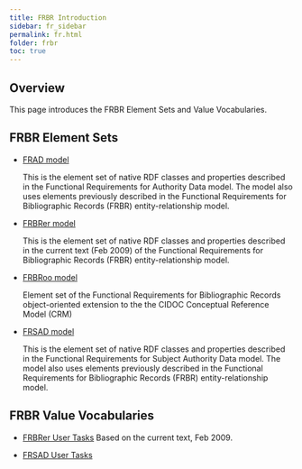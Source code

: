 ```yaml
---
title: FRBR Introduction
sidebar: fr_sidebar
permalink: fr.html
folder: frbr
toc: true
---
```


## Overview

This page introduces the FRBR Element Sets and Value Vocabularies.

## FRBR Element Sets

  * <a href="/ns/fr/frad.html">FRAD model</a>
    
    This is the element set of native RDF classes and properties described in the Functional Requirements for Authority Data model. The model also uses elements previously described in the Functional Requirements for Bibliographic Records (FRBR) entity-relationship model. 

  * <a href="/fr/frbr/frbrer.html">FRBRer model</a>

    This is the element set of native RDF classes and properties described in the current text (Feb 2009) of the Functional Requirements for Bibliographic Records (FRBR) entity-relationship model.
  
  * <a href="fr/frbr/frbroo.html">FRBRoo model</a>

    Element set of the Functional Requirements for Bibliographic Records object-oriented extension to the the CIDOC Conceptual Reference Model (CRM)
  
  * <a href="/fr/frsad.html">FRSAD model</a>

    This is the element set of native RDF classes and properties described in the Functional Requirements for Subject Authority Data model. The model also uses elements previously described in the Functional Requirements for Bibliographic Records (FRBR) entity-relationship model.

## FRBR Value Vocabularies

  * <a href="/fr/frbr/frbrer/frbrerusertask.html">FRBRer User Tasks</a>
    Based on the current text, Feb 2009.

  * <a href="fr/frsad/frsadusertask.html">FRSAD User Tasks</a>
                  

